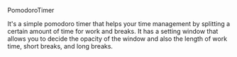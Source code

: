 PomodoroTimer

It's a simple pomodoro timer that helps your time management by splitting a certain amount of time for work and breaks. It has a setting window that allows you to decide the opacity of the window and also the length of work time, short breaks, and long breaks.
